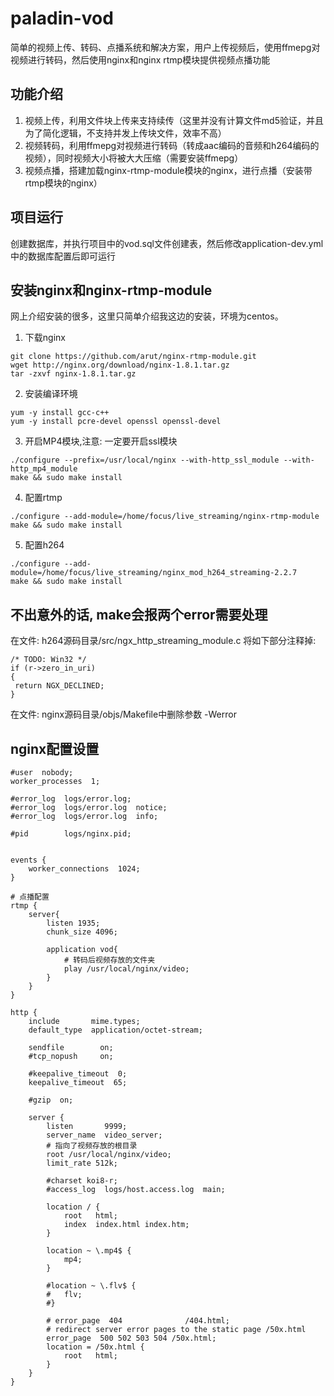 # paladin-vod
简单的视频上传、转码、点播系统和解决方案，用户上传视频后，使用ffmepg对视频进行转码，然后使用nginx和nginx rtmp模块提供视频点播功能

## 功能介绍
1. 视频上传，利用文件块上传来支持续传（这里并没有计算文件md5验证，并且为了简化逻辑，不支持并发上传块文件，效率不高）
2. 视频转码，利用ffmepg对视频进行转码（转成aac编码的音频和h264编码的视频），同时视频大小将被大大压缩（需要安装ffmepg）
3. 视频点播，搭建加载nginx-rtmp-module模块的nginx，进行点播（安装带rtmp模块的nginx）

## 项目运行
创建数据库，并执行项目中的vod.sql文件创建表，然后修改application-dev.yml中的数据库配置后即可运行

## 安装nginx和nginx-rtmp-module
网上介绍安装的很多，这里只简单介绍我这边的安装，环境为centos。


1. 下载nginx
```
git clone https://github.com/arut/nginx-rtmp-module.git
wget http://nginx.org/download/nginx-1.8.1.tar.gz
tar -zxvf nginx-1.8.1.tar.gz
```

2. 安装编译环境
```
yum -y install gcc-c++
yum -y install pcre-devel openssl openssl-devel
```
3. 开启MP4模块,注意: 一定要开启ssl模块
```
./configure --prefix=/usr/local/nginx --with-http_ssl_module --with-http_mp4_module
make && sudo make install
```
4. 配置rtmp
```
./configure --add-module=/home/focus/live_streaming/nginx-rtmp-module
make && sudo make install
```
5. 配置h264
```
./configure --add-module=/home/focus/live_streaming/nginx_mod_h264_streaming-2.2.7
make && sudo make install
```

## 不出意外的话, make会报两个error需要处理
在文件: h264源码目录/src/ngx_http_streaming_module.c
将如下部分注释掉:
```
/* TODO: Win32 */
if (r->zero_in_uri)
{
 return NGX_DECLINED;
}
```
在文件: nginx源码目录/objs/Makefile中删除参数 -Werror


## nginx配置设置
```
#user  nobody;
worker_processes  1;

#error_log  logs/error.log;
#error_log  logs/error.log  notice;
#error_log  logs/error.log  info;

#pid        logs/nginx.pid;


events {
    worker_connections  1024;
}

# 点播配置
rtmp {
    server{
    	listen 1935;
    	chunk_size 4096;
    	
    	application vod{
            # 转码后视频存放的文件夹
            play /usr/local/nginx/video;
        }
    }
}

http {
    include       mime.types;
    default_type  application/octet-stream;

    sendfile        on;
    #tcp_nopush     on;

    #keepalive_timeout  0;
    keepalive_timeout  65;

    #gzip  on;

    server {
        listen       9999;
        server_name  video_server;
        # 指向了视频存放的根目录
        root /usr/local/nginx/video;
        limit_rate 512k;

        #charset koi8-r;
        #access_log  logs/host.access.log  main;

        location / {
            root   html;
            index  index.html index.htm;
        }

    	location ~ \.mp4$ {
    		mp4;
    	}

    	#location ~ \.flv$ { 
    	#	flv;
    	#}

        # error_page  404              /404.html;
        # redirect server error pages to the static page /50x.html
        error_page	500 502 503 504	/50x.html;
    	location = /50x.html {
            root   html;
        }     
    }
}
```
